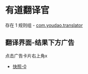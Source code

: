 # 有道翻译官

存在 1 规则组 - [com.youdao.translator](/src/apps/com.youdao.translator.ts)

## 翻译界面-结果下方广告

点击广告卡片右上角x

- [快照-0](https://i.gkd.li/import/13259910)
